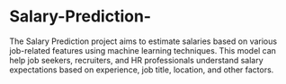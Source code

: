 # Salary-Prediction-
The Salary Prediction project aims to estimate salaries based on various job-related features using machine learning techniques. This model can help job seekers, recruiters, and HR professionals understand salary expectations based on experience, job title, location, and other factors.
